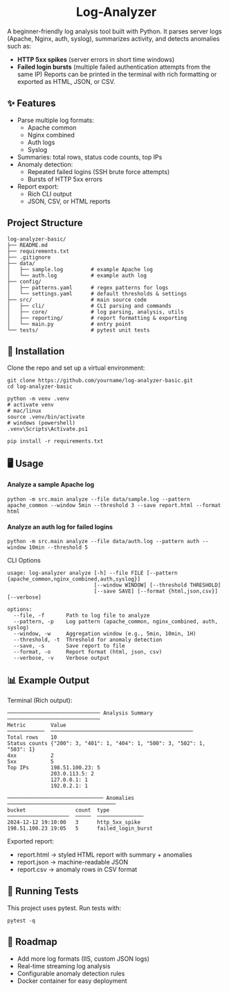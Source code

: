 <h1 align="center">Log-Analyzer</h1>

A beginner-friendly log analysis tool built with Python.
It parses server logs (Apache, Nginx, auth, syslog), summarizes activity, and detects anomalies such as:
 - **HTTP 5xx spikes** (server errors in short time windows)
 - **Failed login bursts** (multiple failed authentication attempts from the same IP)
Reports can be printed in the terminal with rich formatting or exported as HTML, JSON, or CSV.


## ✨ Features

 - Parse multiple log formats:
   - Apache common
   - Nginx combined
   - Auth logs
   - Syslog
 - Summaries: total rows, status code counts, top IPs
 - Anomaly detection:
   - Repeated failed logins (SSH brute force attempts)
   - Bursts of HTTP 5xx errors
 - Report export:
   - Rich CLI output
   - JSON, CSV, or HTML reports


## Project Structure

    log-analyzer-basic/
    ├── README.md
    ├── requirements.txt
    ├── .gitignore
    ├── data/
    │   ├── sample.log         # example Apache log
    │   └── auth.log           # example auth log
    ├── config/
    │   ├── patterns.yaml      # regex patterns for logs
    │   └── settings.yaml      # default thresholds & settings
    ├── src/                   # main source code
    │   ├── cli/               # CLI parsing and commands
    │   ├── core/              # log parsing, analysis, utils
    │   ├── reporting/         # report formatting & exporting
    │   └── main.py            # entry point
    └── tests/                 # pytest unit tests


## 🚀 Installation

Clone the repo and set up a virtual environment:
```
git clone https://github.com/yourname/log-analyzer-basic.git
cd log-analyzer-basic

python -m venv .venv
# activate venv
# mac/linux
source .venv/bin/activate
# windows (powershell)
.venv\Scripts\Activate.ps1

pip install -r requirements.txt
```

## 🖥 Usage
#### Analyze a sample Apache log
```
python -m src.main analyze --file data/sample.log --pattern apache_common --window 5min --threshold 3 --save report.html --format html
```
#### Analyze an auth log for failed logins
```
python -m src.main analyze --file data/auth.log --pattern auth --window 10min --threshold 5
```

CLI Options

    usage: log-analyzer analyze [-h] --file FILE [--pattern {apache_common,nginx_combined,auth,syslog}]
                                [--window WINDOW] [--threshold THRESHOLD]
                                [--save SAVE] [--format {html,json,csv}] [--verbose]
    
    options:
      --file, -f       Path to log file to analyze
      --pattern, -p    Log pattern (apache_common, nginx_combined, auth, syslog)
      --window, -w     Aggregation window (e.g., 5min, 10min, 1H)
      --threshold, -t  Threshold for anomaly detection
      --save, -s       Save report to file
      --format, -o     Report format (html, json, csv)
      --verbose, -v    Verbose output

## 📊 Example Output

Terminal (Rich output):
```
────────────────────────────── Analysis Summary ──────────────────────────────
Metric        Value
────────────  ──────────────────────────────────────────────
Total rows    10
Status counts {"200": 3, "401": 1, "404": 1, "500": 3, "502": 1, "503": 1}
4xx           2
5xx           5
Top IPs       198.51.100.23: 5
              203.0.113.5: 2
              127.0.0.1: 1
              192.0.2.1: 1

─────────────────────────────── Anomalies ───────────────────────────────────
bucket                count  type
────────────────────  ─────  ───────────────
2024-12-12 19:10:00   3      http_5xx_spike
198.51.100.23 19:05   5      failed_login_burst
```

Exported report:

 - report.html → styled HTML report with summary + anomalies
 - report.json → machine-readable JSON
 - report.csv → anomaly rows in CSV format


## 🧪 Running Tests

This project uses pytest. Run tests with:
```
pytest -q
```

## 📌 Roadmap

 - Add more log formats (IIS, custom JSON logs)
 - Real-time streaming log analysis
 - Configurable anomaly detection rules
 - Docker container for easy deployment
